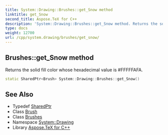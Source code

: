 ```yaml
---
title: System::Drawing::Brushes::get_Snow method
linktitle: get_Snow
second_title: Aspose.TeX for C++
description: 'System::Drawing::Brushes::get_Snow method. Returns the solid fill color whose hexadecimal value is #FFFFFAFA in C++.'
type: docs
weight: 12700
url: /cpp/system.drawing/brushes/get_snow/
---
```

## Brushes::get_Snow method


Returns the solid fill color whose hexadecimal value is #FFFFFAFA.

```cpp
static SharedPtr<Brush> System::Drawing::Brushes::get_Snow()
```

## See Also

* Typedef [SharedPtr](../../../system/sharedptr/)
* Class [Brush](../../brush/)
* Class [Brushes](../)
* Namespace [System::Drawing](../../)
* Library [Aspose.TeX for C++](../../../)
